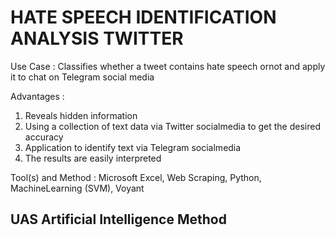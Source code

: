 # HATE SPEECH IDENTIFICATION ANALYSIS TWITTER
Use Case :
Classifies whether a tweet contains hate speech ornot and apply it to chat on Telegram social media

Advantages :
1. Reveals hidden information
2. Using a collection of text data via Twitter socialmedia to get the desired accuracy
3. Application to identify text via Telegram socialmedia
4. The results are easily interpreted

Tool(s) and Method :
Microsoft Excel, Web Scraping, Python, MachineLearning (SVM), Voyant
## UAS Artificial Intelligence Method
